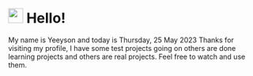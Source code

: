  <h1>
    <img src="https://emojis.slackmojis.com/emojis/images/1643510097/45343/hi.gif?1643510097" width="30"/> 
    Hello!
 </h1>
 <p>
    My name is Yeeyson and today is Thursday, 25 May 2023
    Thanks for visiting my profile, I have some test projects going on others are done learning projects and others are real projects.
    Feel free to watch and use them.
 </p>